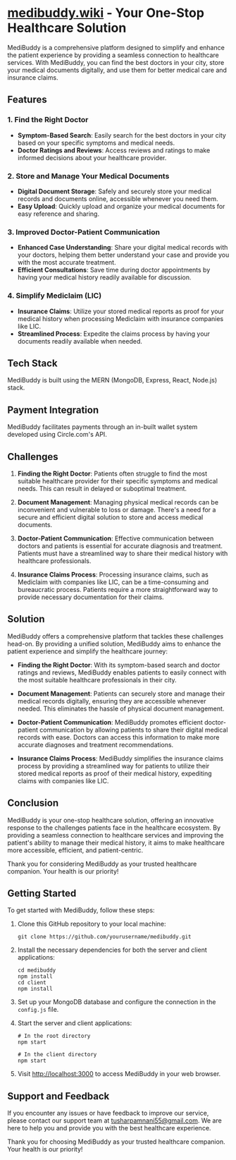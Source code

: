 # [medibuddy.wiki](https://medibuddy.wiki) - Your One-Stop Healthcare Solution

MediBuddy is a comprehensive platform designed to simplify and enhance the patient experience by providing a seamless connection to healthcare services. With MediBuddy, you can find the best doctors in your city, store your medical documents digitally, and use them for better medical care and insurance claims.

## Features

### 1. Find the Right Doctor

- **Symptom-Based Search**: Easily search for the best doctors in your city based on your specific symptoms and medical needs.
- **Doctor Ratings and Reviews**: Access reviews and ratings to make informed decisions about your healthcare provider.

### 2. Store and Manage Your Medical Documents

- **Digital Document Storage**: Safely and securely store your medical records and documents online, accessible whenever you need them.
- **Easy Upload**: Quickly upload and organize your medical documents for easy reference and sharing.

### 3. Improved Doctor-Patient Communication

- **Enhanced Case Understanding**: Share your digital medical records with your doctors, helping them better understand your case and provide you with the most accurate treatment.
- **Efficient Consultations**: Save time during doctor appointments by having your medical history readily available for discussion.

### 4. Simplify Mediclaim (LIC)

- **Insurance Claims**: Utilize your stored medical reports as proof for your medical history when processing Mediclaim with insurance companies like LIC.
- **Streamlined Process**: Expedite the claims process by having your documents readily available when needed.

## Tech Stack

MediBuddy is built using the MERN (MongoDB, Express, React, Node.js) stack.


## Payment Integration

MediBuddy facilitates payments through an in-built wallet system developed using Circle.com's API.

## Challenges

1. **Finding the Right Doctor**: Patients often struggle to find the most suitable healthcare provider for their specific symptoms and medical needs. This can result in delayed or suboptimal treatment.

2. **Document Management**: Managing physical medical records can be inconvenient and vulnerable to loss or damage. There's a need for a secure and efficient digital solution to store and access medical documents.

3. **Doctor-Patient Communication**: Effective communication between doctors and patients is essential for accurate diagnosis and treatment. Patients must have a streamlined way to share their medical history with healthcare professionals.

4. **Insurance Claims Process**: Processing insurance claims, such as Mediclaim with companies like LIC, can be a time-consuming and bureaucratic process. Patients require a more straightforward way to provide necessary documentation for their claims.

## Solution

MediBuddy offers a comprehensive platform that tackles these challenges head-on. By providing a unified solution, MediBuddy aims to enhance the patient experience and simplify the healthcare journey:

- **Finding the Right Doctor**: With its symptom-based search and doctor ratings and reviews, MediBuddy enables patients to easily connect with the most suitable healthcare professionals in their city.

- **Document Management**: Patients can securely store and manage their medical records digitally, ensuring they are accessible whenever needed. This eliminates the hassle of physical document management.

- **Doctor-Patient Communication**: MediBuddy promotes efficient doctor-patient communication by allowing patients to share their digital medical records with ease. Doctors can access this information to make more accurate diagnoses and treatment recommendations.

- **Insurance Claims Process**: MediBuddy simplifies the insurance claims process by providing a streamlined way for patients to utilize their stored medical reports as proof of their medical history, expediting claims with companies like LIC.

## Conclusion

MediBuddy is your one-stop healthcare solution, offering an innovative response to the challenges patients face in the healthcare ecosystem. By providing a seamless connection to healthcare services and improving the patient's ability to manage their medical history, it aims to make healthcare more accessible, efficient, and patient-centric.

Thank you for considering MediBuddy as your trusted healthcare companion. Your health is our priority!


## Getting Started

To get started with MediBuddy, follow these steps:

1. Clone this GitHub repository to your local machine:

   ```shell
   git clone https://github.com/yourusername/medibuddy.git
   ```

2. Install the necessary dependencies for both the server and client applications:

   ```shell
   cd medibuddy
   npm install
   cd client
   npm install
   ```

3. Set up your MongoDB database and configure the connection in the `config.js` file.

4. Start the server and client applications:

   ```shell
   # In the root directory
   npm start

   # In the client directory
   npm start
   ```

5. Visit [http://localhost:3000](http://localhost:3000) to access MediBuddy in your web browser.


## Support and Feedback

If you encounter any issues or have feedback to improve our service, please contact our support team at [tusharpamnani55@gmail.com](mailto:tusharpamnani55@gmail.com). We are here to help you and provide you with the best healthcare experience.

Thank you for choosing MediBuddy as your trusted healthcare companion. Your health is our priority!
